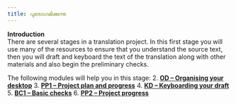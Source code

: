 ```yaml
---
title: പുരോഗമിക്കുന്നു
---
```


**Introduction**  
There are several stages in a translation project. In this first stage you will use many of the resources to ensure that you understand the source text, then you will draft and keyboard the text of the translation along with other materials and also begin the preliminary checks.

The following modules will help you in this stage:
2. [**OD – Organising your desktop**](2.OD.md)
3. [**PP1 – Project plan and progress**](3.PP1.md)
4. [**KD – Keyboarding your draft**](4.KD.md)
5. [**BC1 – Basic checks**](5.BC1.md)
6. [**PP2 – Project progress**](6.PP2.md)
